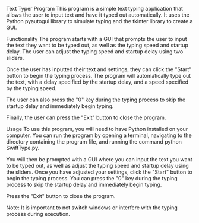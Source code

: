 Text Typer Program
This program is a simple text typing application that allows the user to input text and have it typed out automatically. It uses the Python pyautogui library to simulate typing and the tkinter library to create a GUI.

Functionality
The program starts with a GUI that prompts the user to input the text they want to be typed out, as well as the typing speed and startup delay. The user can adjust the typing speed and startup delay using two sliders.

Once the user has inputted their text and settings, they can click the "Start" button to begin the typing process. The program will automatically type out the text, with a delay specified by the startup delay, and a speed specified by the typing speed.

The user can also press the "0" key during the typing process to skip the startup delay and immediately begin typing.

Finally, the user can press the "Exit" button to close the program.

Usage
To use this program, you will need to have Python installed on your computer. You can run the program by opening a terminal, navigating to the directory containing the program file, and running the command python SwiftType.py.

You will then be prompted with a GUI where you can input the text you want to be typed out, as well as adjust the typing speed and startup delay using the sliders. Once you have adjusted your settings, click the "Start" button to begin the typing process. You can press the "0" key during the typing process to skip the startup delay and immediately begin typing.

Press the "Exit" button to close the program.

Note: It is important to not switch windows or interfere with the typing process during execution.
